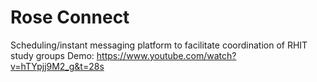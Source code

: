 # Rose Connect
Scheduling/instant messaging platform to facilitate coordination of RHIT study groups
 Demo: https://www.youtube.com/watch?v=hTYpjj9M2_g&t=28s
